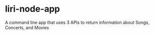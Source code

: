 # liri-node-app
A command line app that uses 3 APIs to return information about Songs, Concerts, and Movies
